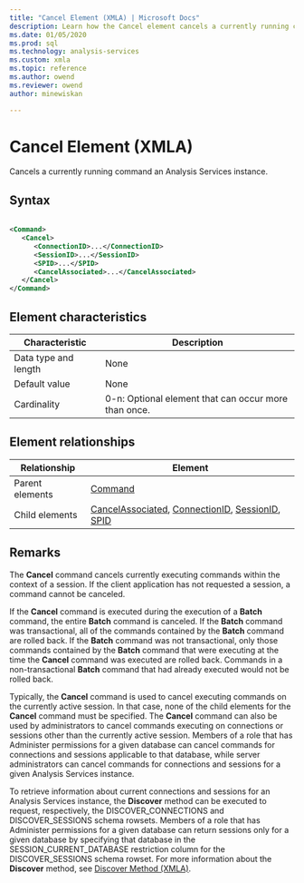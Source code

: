 ```yaml
---
title: "Cancel Element (XMLA) | Microsoft Docs"
description: Learn how the Cancel element cancels a currently running command an Analysis Services instance. 
ms.date: 01/05/2020
ms.prod: sql
ms.technology: analysis-services
ms.custom: xmla
ms.topic: reference
ms.author: owend
ms.reviewer: owend
author: minewiskan

---
```

# Cancel Element (XMLA)

  Cancels a currently running command an Analysis Services instance.  
  
## Syntax  
  
```xml  
  
<Command>  
   <Cancel>  
      <ConnectionID>...</ConnectionID>  
      <SessionID>...</SessionID>  
      <SPID>...</SPID>  
      <CancelAssociated>...</CancelAssociated>  
   </Cancel>  
</Command>  
```  
  
## Element characteristics  
  
|Characteristic|Description|  
|--------------------|-----------------|  
|Data type and length|None|  
|Default value|None|  
|Cardinality|0-n: Optional element that can occur more than once.|  
  
## Element relationships  
  
|Relationship|Element|  
|------------------|-------------|  
|Parent elements|[Command](../xml-elements-properties/command-element-xmla.md)|  
|Child elements|[CancelAssociated](../xml-elements-properties/cancelassociated-element-xmla.md), [ConnectionID](../xml-elements-properties/connectionid-element-xmla.md), [SessionID](../xml-elements-properties/sessionid-element-xmla.md), [SPID](../xml-elements-properties/spid-element-xmla.md)|  
  
## Remarks  
 The **Cancel** command cancels currently executing commands within the context of a session. If the client application has not requested a session, a command cannot be canceled.  
  
 If the **Cancel** command is executed during the execution of a **Batch** command, the entire **Batch** command is canceled. If the **Batch** command was transactional, all of the commands contained by the **Batch** command are rolled back. If the **Batch** command was not transactional, only those commands contained by the **Batch** command that were executing at the time the **Cancel** command was executed are rolled back. Commands in a non-transactional **Batch** command that had already executed would not be rolled back.  
  
 Typically, the **Cancel** command is used to cancel executing commands on the currently active session. In that case, none of the child elements for the **Cancel** command must be specified. The **Cancel** command can also be used by administrators to cancel commands executing on connections or sessions other than the currently active session. Members of a role that has Administer permissions for a given database can cancel commands for connections and sessions applicable to that database, while server administrators can cancel commands for connections and sessions for a given Analysis Services instance.  
  
 To retrieve information about current connections and sessions for an Analysis Services instance, the **Discover** method can be executed to request, respectively, the DISCOVER_CONNECTIONS and DISCOVER_SESSIONS schema rowsets. Members of a role that has Administer permissions for a given database can return sessions only for a given database by specifying that database in the SESSION_CURRENT_DATABASE restriction column for the DISCOVER_SESSIONS schema rowset. For more information about the **Discover** method, see [Discover Method &#40;XMLA&#41;](../xml-elements-methods-discover.md).  
 